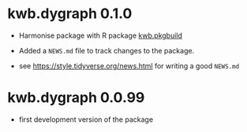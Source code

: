 # kwb.dygraph 0.1.0

* Harmonise package with R package [kwb.pkgbuild](https://github.com/kwb-r/kwb.pkgbuild)

* Added a `NEWS.md` file to track changes to the package.

* see https://style.tidyverse.org/news.html for writing a good `NEWS.md`


# kwb.dygraph 0.0.99

* first development version of the package
